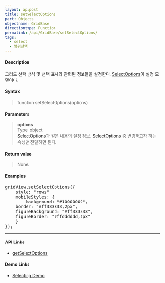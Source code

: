 ```yaml
---
layout: apipost
title: setSelectOptions
part: Objects
objectname: GridBase
directiontype: Function
permalink: /api/GridBase/setSelectOptions/
tags:
  - select
  - 범위선택
---
```



#### Description

 그리드 선택 방식 및 선택 표시와 관련된 정보들을 설정한다. [SelectOptions](/api/types/SelectOptions/)이 설정 모델이다.

#### Syntax

> function setSelectOptions(options)

#### Parameters

> **options**  
> Type: object  
> [SelectOptions](/api/types/SelectOptions/)과 같은 내용의 설정 정보. [SelectOptions](/api/types/SelectOptions/) 중 변경하고자 하는 속성만 전달하면 된다.  

#### Return value

> None.

#### Examples 

<pre class="prettyprint">
gridView.setSelectOptions({
    style: "rows"
    mobileStyles: {
        background: "#10000000",
	border: "#ff333333,2px",
	figureBackground: "#ff333333",
	figureBorder: "#ffdddddd,1px"
    }
});
</pre>

---

#### API Links

* [getSelectOptions](/api/GridBase/getSelectOptions)  

#### Demo Links

* [Selecting Demo](http://demo.realgrid.com/Demo/Selecting)